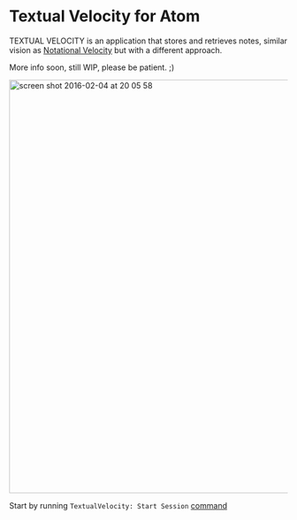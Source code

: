 # Textual Velocity for Atom

TEXTUAL VELOCITY is an application that stores and retrieves notes, similar vision as [Notational Velocity](http://notational.net/) but with a different approach.

More info soon, still WIP, please be patient. ;)

<img width="748" alt="screen shot 2016-02-04 at 20 05 58" src="https://cloud.githubusercontent.com/assets/978461/12831123/f48a5964-cb92-11e5-9752-859edd2ed3a9.png">

Start by running `TextualVelocity: Start Session` [command](https://atom.io/docs/v1.4.3/getting-started-atom-basics#command-palette)
